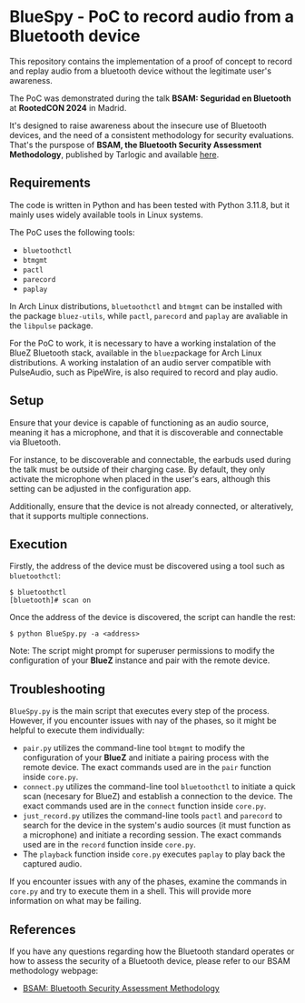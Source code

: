 # BlueSpy - PoC to record audio from a Bluetooth device

This repository contains the implementation of a proof of concept to record and replay audio from a bluetooth device without the legitimate user's awareness.

The PoC was demonstrated during the talk **BSAM: Seguridad en Bluetooth** at **RootedCON 2024** in Madrid.

It's designed to raise awareness about the insecure use of Bluetooth devices, and the need of a consistent methodology for security evaluations. That's the purspose of **BSAM, the Bluetooth Security Assessment Methodology**, published by Tarlogic and available [here](https://www.tarlogic.com/bsam/).

## Requirements

The code is written in Python and has been tested with Python 3.11.8, but it mainly uses widely available tools in Linux systems.

The PoC uses the following tools:
+ `bluetoothctl`
+ `btmgmt`
+ `pactl`
+ `parecord`
+ `paplay`

In Arch Linux distributions, `bluetoothctl` and `btmgmt` can be installed with the package `bluez-utils`, while `pactl`, `parecord` and `paplay` are avaliable in the `libpulse` package.

For the PoC to work, it is necessary to have a working instalation of the BlueZ Bluetooth stack, available in the `bluez`package for Arch Linux distributions. A working instalation of an audio server compatible with PulseAudio, such as PipeWire, is also required to record and play audio.

## Setup

Ensure that your device is capable of functioning as an audio source, meaning it has a microphone, and that it is discoverable and connectable via Bluetooth.

For instance, to be discoverable and connectable, the earbuds used during the talk must be outside of their charging case. By default, they only activate the microphone when placed in the user's ears, although this setting can be adjusted in the configuration app.

Additionally, ensure that the device is not already connected, or alteratively, that it supports multiple connections.

## Execution

Firstly, the address of the device must be discovered using a tool such as `bluetoothctl`:

```
$ bluetoothctl
[bluetooth]# scan on
```

Once the address of the device is discovered, the script can handle the rest:

```
$ python BlueSpy.py -a <address>
```

Note: The script might prompt for superuser permissions to modify the configuration of your **BlueZ** instance and pair with the remote device.

## Troubleshooting

`BlueSpy.py` is the main script that executes every step of the process. However, if you encounter issues with nay of the phases, so it might be helpful to execute them individually:
+ `pair.py` utilizes the command-line tool `btmgmt` to modify the configuration of your **BlueZ** and initiate a pairing process with the remote device. The exact commands used are in the `pair` function inside `core.py`.
+ `connect.py` utilizes the command-line tool `bluetoothctl` to initiate a quick scan (necesary for BlueZ) and establish a connection to the device. The exact commands used are in the `connect` function inside `core.py`.
+ `just_record.py` utilizes the command-line tools `pactl` and `parecord` to search for the device in the system's audio sources (it must function as a microphone) and initiate a recording session. The exact commands used are in the `record` function inside `core.py`.
+ The `playback` function inside `core.py` executes `paplay` to play back the captured audio.

If you encounter issues with any of the phases, examine the commands in `core.py` and try to execute them in a shell. This will provide more information on what may be failing.

## References

If you have any questions regarding how the Bluetooth standard operates or how to assess the security of a Bluetooth device, please refer to our BSAM methodology webpage:
+ [BSAM: Bluetooth Security Assessment Methodology](https://www.tarlogic.com/bsam/)

